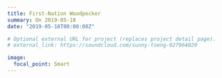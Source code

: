 ```yaml
---
title: First-Nation Woodpecker
summary: On 2019-05-18
date: "2019-05-18T00:00:00Z"

# Optional external URL for project (replaces project detail page).
# external_link: https://soundcloud.com/sunny-tseng-927964029

image:
  focal_point: Smart
---
```

